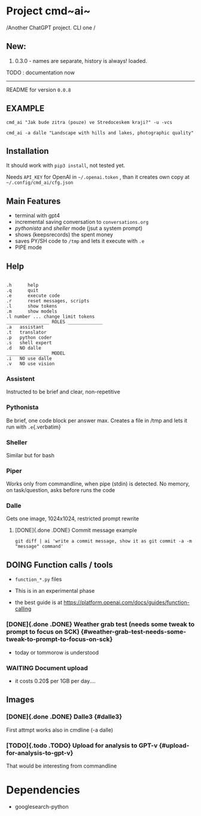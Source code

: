 # Project cmd~ai~

/Another ChatGPT project. CLI one /

## New:

1.  0.3.0 - names are separate, history is always! loaded.

TODO : documentation now

------------------------------------------------------------------------

README for version `0.0.8`

## EXAMPLE

`cmd_ai "Jak bude zitra (pouze) ve Stredoceskem kraji?" -u -vcs`

`cmd_ai -a dalle "Landscape with hills and lakes, photographic quality"`

## Installation

It should work with `pip3 install`, not tested yet.

Needs `API_KEY` for OpenAI in `~/.openai.token` , than it creates own
copy at `~/.config/cmd_ai/cfg.json`

## Main Features

-   terminal with gpt4
-   incremental saving conversation to `conversations.org`
-   *pythonista* and *sheller* mode (jsut a system prompt)
-   shows (keepsrecords) the spent money
-   saves PY/SH code to `/tmp` and lets it execute with `.e`
-   PIPE mode

## Help

``` example

.h      help
.q      quit
.e      execute code
.r      reset messages, scripts
.l      show tokens
.m      show models
.l number ... change limit tokens
________________ ROLES _____________
.a   assistant
.t   translator
.p   python coder
.s   shell expert
.d   NO dalle
________________ MODEL
.i   NO use dalle
.v   NO use vision
```

### Assistent

Instructed to be brief and clear, non-repetitive

### Pythonista

Be brief, one code block per answer max. Creates a file in /tmp and lets
it run with `.e`{.verbatim}

### Sheller

Similar but for bash

### Piper

Works only from commandline, when pipe (stdin) is detected. No memory,
on task/question, asks before runs the code

### Dalle

Gets one image, 1024x1024, restricted prompt rewrite

1.  [DONE]{.done .DONE} Commit message example

    ``` example
    git diff | ai 'write a commit message, show it as git commit -a -m "message" command'
    ```

## DOING Function calls / tools

-   `function_*.py` files

-   This is in an experimental phase

-   the best guide is at
    <https://platform.openai.com/docs/guides/function-calling>

### [DONE]{.done .DONE} Weather grab test (needs some tweak to prompt to focus on SCK) {#weather-grab-test-needs-some-tweak-to-prompt-to-focus-on-sck}

-   today or tommorow is understood

### WAITING Document upload

-   it costs 0.20\$ per 1GB per day....

## Images

### [DONE]{.done .DONE} Dalle3 {#dalle3}

First attmpt works also in cmdline (-a dalle)

### [TODO]{.todo .TODO} Upload for analysis to GPT-v {#upload-for-analysis-to-gpt-v}

That would be interesting from commandline

# Dependencies

-   googlesearch-python
